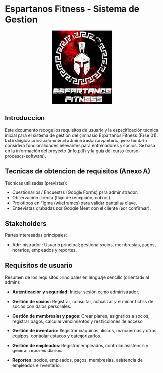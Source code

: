 # Espartanos Fitness - Sistema de Gestion

<p align="center">
  <img src="imagen/logo.png" alt="Logo Espartanos Fitness" width="200"/>
</p>

## Introduccion

Este documento recoge los requisitos de usuario y la especificación técnica inicial para el sistema de gestión del gimnasio Espartanos Fitness (Fase 01). Está dirigido principalmente al administrador/propietario, pero también considera funcionalidades relevantes para entrenadores y socios. Se basa en la información del proyecto (info.pdf) y la guía del curso (curso-procesos-software).

## Tecnicas de obtencion de requisitos (Anexo A)

Técnicas utilizadas (previstas):

- Cuestionarios / Encuestas (Google Forms) para administrador.
- Observación directa (flujo de recepción, cobros).
- Prototipos en Figma (wireframes) para validar pantallas clave.
- Entrevistas grabadas por Google Meet con el cliente (por confirmar).

## Stakeholders

Partes interesadas principales:

- Administrador : Usuario principal; gestiona socios, membresías, pagos, horarios, empleados y reportes.

## Requisitos de usuario

Resumen de los requisitos principales en lenguaje sencillo (orientado al admin):

- **Autenticación y seguridad:** Iniciar sesión como administrador.

- **Gestión de socios:** Registrar, consultar, actualizar y eliminar fichas de socios con datos personales.

- **Gestión de membresías y pagos:** Crear planes, asignarlos a socios, registrar pagos, calcular vencimientos y restricciones de acceso.

- **Gestión de inventario:** Registrar máquinas, discos, mancuernas y otros equipos, controlar estados y categorizarlos.

- **Gestión de empleados:** Registrar empleados, controlar asistencia y generar reportes diarios.

- **Reportes:** socios, empleados, pagos, membresias, asistencia de empleados e inventario.
